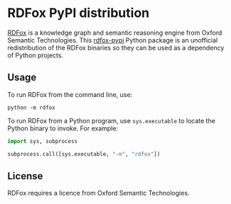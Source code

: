 RDFox PyPI distribution
=======================

[RDFox][rdfox] is a knowledge graph and semantic reasoning engine from Oxford Semantic Technologies. This [rdfox-pypi][pypi] Python package is an unofficial redistribution of the RDFox binaries so they can be used as a dependency of Python projects.

[rdfox]: https://www.oxfordsemantic.tech/product
[pypi]: https://pypi.org/project/rdfox/

Usage
-----

To run RDFox from the command line, use:

```shell
python -m rdfox
```

To run RDFox from a Python program, use `sys.executable` to locate the Python binary to invoke. For example:

```python
import sys, subprocess

subprocess.call([sys.executable, "-m", "rdfox"])
```

License
-------

RDFox requires a licence from Oxford Semantic Technologies.
